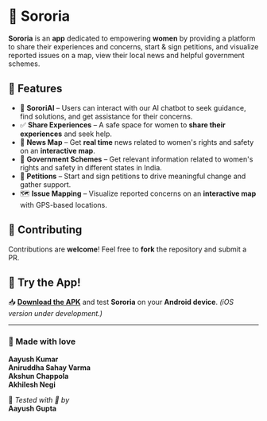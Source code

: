 # 💜 Sororia

**Sororia** is an **app** dedicated to empowering **women** by providing a platform to share their experiences and concerns, start & sign petitions, and visualize reported issues on a map, view their local news and helpful government schemes.

## 🚀 Features
- 🤖 **SororiAI** – Users can interact with our AI chatbot to seek guidance, find solutions, and get assistance for their concerns.
- ✅ **Share Experiences** – A safe space for women to **share their experiences** and seek help.
- 📰 **News Map** – Get **real time** news related to women's rights and safety on an **interactive map**.
- 📰 **Government Schemes** – Get relevant information related to women's rights and safety in different states in India.
- 📜 **Petitions** – Start and sign petitions to drive meaningful change and gather support.
- 🗺️ **Issue Mapping** – Visualize reported concerns on an **interactive map** with GPS-based locations.

## 🤝 Contributing
Contributions are **welcome**! Feel free to **fork** the repository and submit a PR.  

## 📱 Try the App!
📥 **[Download the APK](https://drive.google.com/file/d/1GqR7grncvl9tcI-oOLbeQg9s_7ZwbPJt/view?usp=sharing)** and test **Sororia** on your **Android device**. *(iOS version under development.)*

---

### 💖 Made with love
**Aayush Kumar**  
**Aniruddha Sahay Varma**  
**Akshun Chappola**  
**Akhilesh Negi**

🧪 *Tested with 💜 by*  
**Aayush Gupta**

